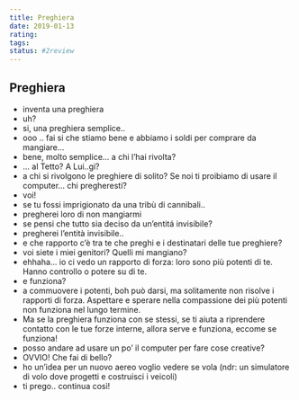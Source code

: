 ```yaml
---
title: Preghiera
date: 2019-01-13
rating: 
tags:
status: #2review
---
```

## Preghiera

- inventa una preghiera
- uh?
- si, una preghiera semplice..
- ooo .. fai si che stiamo bene e abbiamo i soldi per comprare da mangiare...
- bene, molto semplice... a chi l’hai rivolta?
- ... al Tetto? A Lui..gi?
- a chi si rivolgono le preghiere di solito? Se noi ti proibiamo di usare il computer... chi pregheresti?
- voi!
- se tu fossi imprigionato da una tribù di cannibali..
- pregherei loro di non mangiarmi
- se pensi che tutto sia deciso da un’entitá invisibile?
- pregherei l’entità invisibile..
- e che rapporto c’è tra te che preghi e i destinatari delle tue preghiere?
- voi siete i miei genitori? Quelli mi mangiano?
- ehhaha... io ci vedo un rapporto di forza: loro sono più potenti di te. Hanno controllo o potere su di te.
- e funziona?
- a commuovere i potenti, boh può darsi, ma solitamente non risolve i rapporti di forza. Aspettare e sperare nella compassione dei più potenti non funziona nel lungo termine.
- Ma se la preghiera funziona con se stessi, se ti aiuta a riprendere contatto con le tue forze interne, allora serve e funziona, eccome se funziona!
- posso andare ad usare un po’ il computer per fare cose creative?
- OVVIO! Che fai di bello?
- ho un’idea per un nuovo aereo voglio vedere se vola (ndr: un simulatore di volo dove progetti e costruisci i veicoli)
- ti prego.. continua così! 
